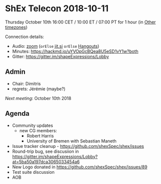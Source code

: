 # ShEx Telecon 2018-10-11

Thursday October 10th 16:00 CET / 10:00 ET / 07:00 PT for 1 hour (in [Other timezones](https://www.timeanddate.com/worldclock/fixedtime.html?msg=ShEx+CG&iso=20180927T16&p1=195&ah=1))

Connection details:

* Audio: [zoom](https://zoom.us/j/441496948) (`orElse` [jit.si](https://meet.jit.si/ShEx) `orElse` [Hangouts](http://tinyurl.com/ShEx-hangouts))
* Minutes: https://hackmd.io/uYVOpGcBQea8U5eSD1vY1w?both
* Gitter: https://gitter.im/shapeExpressions/Lobby

## Admin

 * Chair: Dimitris
 * regrets: 
    Jérémie (maybe?)

*Next meeting*: October 10th 2018



## Agenda
 * Community updates 
   * new CG members:
     - Robert Harris 
     - University of Bremen with Sebastian Maneth
 * Issue tracker cleanup - https://github.com/shexSpec/shex/issues
 * Round-trip bug, see discusiion in https://gitter.im/shapeExpressions/Lobby?at=5ba50a197dca3065033454a6
 * New Logo donated in https://github.com/shexSpec/shex/issues/89
 * Test suite discussion
 * AOB 
